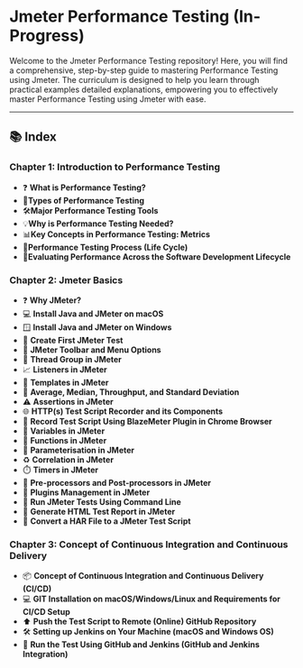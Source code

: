 # Jmeter Performance Testing (In-Progress)

Welcome to the Jmeter Performance Testing repository! Here, you will find a comprehensive, step-by-step guide to mastering Performance Testing using Jmeter. The curriculum is designed to help you learn through practical examples detailed explanations, empowering you to effectively  master Performance Testing using Jmeter with ease.

---

## 📚 Index

### Chapter 1: Introduction to Performance Testing
- ❓ **What is Performance Testing?**
- 🧪**Types of Performance Testing**
- 🛠️**Major Performance Testing Tools**
- 💡**Why is Performance Testing Needed?**
- 📊**Key Concepts in Performance Testing: Metrics**
- 🔄**Performance Testing Process (Life Cycle)**
- 🔬**Evaluating Performance Across the Software Development Lifecycle**

### Chapter 2: Jmeter Basics
- ❓ **Why JMeter?**
- 💻 **Install Java and JMeter on macOS**  
- 🪟 **Install Java and JMeter on Windows**  
- 🧪 **Create First JMeter Test**
- 🧰 **JMeter Toolbar and Menu Options**  
- 👥 **Thread Group in JMeter**  
- 📈 **Listeners in JMeter**  
- 📁 **Templates in JMeter**  
- 📏 **Average, Median, Throughput, and Standard Deviation**  
- ⚠️ **Assertions in JMeter**  
- 🌐 **HTTP(s) Test Script Recorder and its Components**  
- 🧩 **Record Test Script Using BlazeMeter Plugin in Chrome Browser**  
- 🧠 **Variables in JMeter**  
- 🔣 **Functions in JMeter**  
- 📄 **Parameterisation in JMeter**  
- ♻️ **Correlation in JMeter**  
- ⏱️ **Timers in JMeter**  
- 🔄 **Pre-processors and Post-processors in JMeter**  
- 🧱 **Plugins Management in JMeter**  
- 💬 **Run JMeter Tests Using Command Line**  
- 📃 **Generate HTML Test Report in JMeter**  
- 🔄 **Convert a HAR File to a JMeter Test Script**

### Chapter 3: Concept of Continuous Integration and Continuous Delivery
- 📦 **Concept of Continuous Integration and Continuous Delivery (CI/CD)**  
- 💻 **GIT Installation on macOS/Windows/Linux and Requirements for CI/CD Setup**  
- ⬆️ **Push the Test Script to Remote (Online) GitHub Repository**
- 🛠️ **Setting up Jenkins on Your Machine (macOS and Windows OS)**
- 🔁 **Run the Test Using GitHub and Jenkins (GitHub and Jenkins Integration)**
